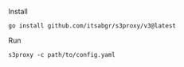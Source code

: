 Install 

`go install github.com/itsabgr/s3proxy/v3@latest`


Run

`s3proxy -c path/to/config.yaml`
